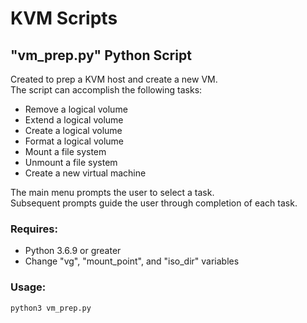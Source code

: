 # KVM Scripts

## "vm_prep.py" Python Script

Created to prep a KVM host and create a new VM.<br/>
The script can accomplish the following tasks:

- Remove a logical volume
- Extend a logical volume
- Create a logical volume
- Format a logical volume
- Mount a file system
- Unmount a file system
- Create a new virtual machine

The main menu prompts the user to select a task.<br/>
Subsequent prompts guide the user through completion of each task.

### Requires:

- Python 3.6.9 or greater
- Change "vg", "mount_point", and "iso_dir" variables

### Usage:

```python3 vm_prep.py```
